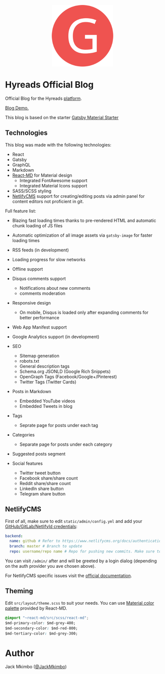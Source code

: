 <div align="center">
    <img src="docs/hylogo.png" alt="Logo" width='200px' height='200px'/>
</div>

# Hyreads Official Blog

Official Blog for the Hyreads [platform](https://hyreads.com/).

[Blog Demo.](https://hyblog.netlify.app/)

This blog is based on the starter [Gatsby Material Starter](https://github.com/Vagr9K/gatsby-material-starter")

## Technologies

This blog was made with the following technologies:

- React
- Gatsby
- GraphQL
- Markdown
- [React-MD](https://github.com/mlaursen/react-md) for Material design
  - Integrated FontAwesome support
  - Integrated Material Icons support
- SASS/SCSS styling
- [NetlifyCMS](https://www.netlifycms.org/docs/intro/) support for creating/editing posts via admin panel for content editors not proficient in git.

Full feature list:

- Blazing fast loading times thanks to pre-rendered HTML and automatic chunk loading of JS files
- Automatic optimization of all image assets via `gatsby-image` for faster loading times
- RSS feeds (in development)
- Loading progress for slow networks
- Offline support
- Disqus comments support
  - Notifications about new comments
  - comments moderation
- Responsive design
  - On mobile, Disqus is loaded only after expanding comments for better performance
- Web App Manifest support
- Google Analytics support (in development)
- SEO

  - Sitemap generation
  - robots.txt
  - General description tags
  - Schema.org JSONLD (Google Rich Snippets)
  - OpenGraph Tags (Facebook/Google+/Pinterest)
  - Twitter Tags (Twitter Cards)

- Posts in Markdown
  - Embedded YouTube videos
  - Embedded Tweets in blog
- Tags
  - Seprate page for posts under each tag
- Categories
  - Separate page for posts under each category
- Suggested posts segment

- Social features
  - Twitter tweet button
  - Facebook share/share count
  - Reddit share/share count
  - LinkedIn share button
  - Telegram share button

## NetlifyCMS

First of all, make sure to edit `static/admin/config.yml` and add your [GitHub/GitLab/NetlifyId credentials](https://www.netlifycms.org/docs/authentication-backends/):

```yml
backend:
  name: github # Refer to https://www.netlifycms.org/docs/authentication-backends/ for auth backend list and instructions
  branch: master # Branch to update
  repo: username/repo name # Repo for pushing new commits. Make sure to replace with your repo!
```

You can visit `/admin/` after and will be greeted by a login dialog (depending on the auth provider you ave chosen above).

For NetlifyCMS specific issues visit the [official documentation](https://www.netlifycms.org/docs/intro/).

## Theming

Edit `src/layout/theme.scss` to suit your needs.
You can use [Material color palette](https://react-md.mlaursen.com/customization/colors) provided by React-MD.

```css
@import "~react-md/src/scss/react-md";
$md-primary-color: $md-grey-400;
$md-secondary-color: $md-red-800;
$md-tertiary-color: $md-grey-300;
```

# Author

Jack Mkimbo ([@JackMkimbo](https://twitter.com/JackMkimbo))

